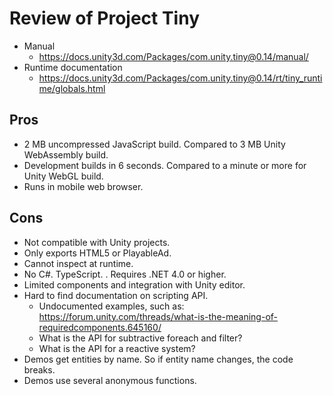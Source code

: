 # Review of Project Tiny

- Manual
    - <https://docs.unity3d.com/Packages/com.unity.tiny@0.14/manual/>
- Runtime documentation
    - <https://docs.unity3d.com/Packages/com.unity.tiny@0.14/rt/tiny_runtime/globals.html>

## Pros

+ 2 MB uncompressed JavaScript build. Compared to 3 MB Unity WebAssembly build.
+ Development builds in 6 seconds. Compared to a minute or more for Unity WebGL build.
+ Runs in mobile web browser.

## Cons

- Not compatible with Unity projects.
- Only exports HTML5 or PlayableAd.
- Cannot inspect at runtime.
- No C#. TypeScript.
. Requires .NET 4.0 or higher.
- Limited components and integration with Unity editor.
- Hard to find documentation on scripting API.
    - Undocumented examples, such as: <https://forum.unity.com/threads/what-is-the-meaning-of-requiredcomponents.645160/>
    - What is the API for subtractive foreach and filter?
    - What is the API for a reactive system?
- Demos get entities by name. So if entity name changes, the code breaks.
- Demos use several anonymous functions.
